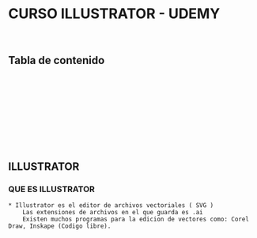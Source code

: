 
# CURSO ILLUSTRATOR - UDEMY
<br>


## Tabla de contenido



<br><br>
====================================================================================================================
<br><br>

## ILLUSTRATOR

### QUE ES ILLUSTRATOR
    
    * Illustrator es el editor de archivos vectoriales ( SVG ) 
        Las extensiones de archivos en el que guarda es .ai
        Existen muchos programas para la edicion de vectores como: Corel Draw, Inskape (Codigo libre).
